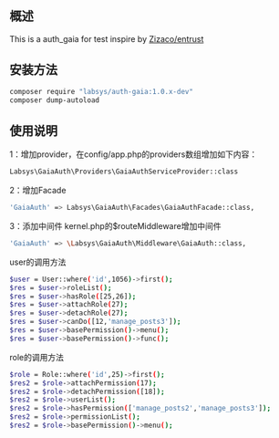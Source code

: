 ## 概述

This is a auth_gaia for test
inspire by [Zizaco/entrust](https://github.com/Zizaco/entrust)

## 安装方法

```bash
composer require "labsys/auth-gaia:1.0.x-dev"
composer dump-autoload
```
## 使用说明
1：增加provider，在config/app.php的providers数组增加如下内容：
```bash
Labsys\GaiaAuth\Providers\GaiaAuthServiceProvider::class
```
2：增加Facade
```bash
'GaiaAuth' => Labsys\GaiaAuth\Facades\GaiaAuthFacade::class,
```
3：添加中间件
kernel.php的$routeMiddleware增加中间件
```bash
'GaiaAuth' => \Labsys\GaiaAuth\Middleware\GaiaAuth::class,
```

user的调用方法
```bash
$user = User::where('id',1056)->first();
$res = $user->roleList();
$res = $user->hasRole([25,26]);
$res = $user->attachRole(27);
$res = $user->detachRole(27);
$res = $user->canDo([12,'manage_posts3']);
$res = $user->basePermission()->menu();
$res = $user->basePermission()->func();
```
role的调用方法
```bash
$role = Role::where('id',25)->first();
$res2 = $role->attachPermission(17);
$res2 = $role->detachPermission([18]);
$res2 = $role->userList();
$res2 = $role->hasPermission(['manage_posts2','manage_posts3']);
$res2 = $role->permissionList();
$res2 = $role->basePermission()->menu();
```
